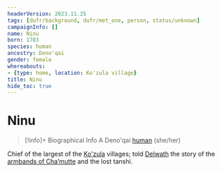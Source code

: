 ```yaml
---
headerVersion: 2023.11.25
tags: [dufr/background, dufr/met_one, person, status/unknown]
campaignInfo: []
name: Ninu
born: 1703
species: human
ancestry: Deno'qai
gender: female
whereabouts:
- {type: home, location: Ko'zula village}
title: Ninu
hide_toc: true
---
```

# Ninu
>[!info]+ Biographical Info
> A Deno'qai [human](<../../species/humans/humans.md>) (she/her)
> 
>> 

Chief of the largest of the [Ko'zula](<../../groups/deno-qai/northern-tribes/ko-zula.md>) villages; told [Delwath](<../pcs/dunmar-fellowship/delwath.md>) the story of the [armbands of Cha’mutte](<../../campaigns/dunmari-frontier/treasure/treasure-from-solo-adventures/cha-muttes-shadow-armband.md>) and the lost tanshi.
